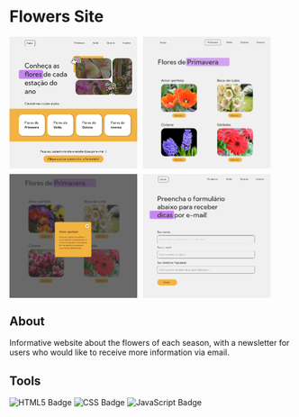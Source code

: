 <h1>Flowers Site </h1>
<div style="display: flex; gap: 10px;">
    <img src="https://github.com/michelekluck/flowers-site/blob/main/img/Captura%20de%20tela%202025-01-28%20132005.png" alt="1" width="45%">
    <img src="https://github.com/michelekluck/flowers-site/blob/main/img/Captura%20de%20tela%202025-01-28%20132023.png" alt="2" width="45%">
</div>
<div style="display: flex; gap: 10px; margin-top: 10px;">
    <img src="https://github.com/michelekluck/flowers-site/blob/main/img/Captura%20de%20tela%202025-01-28%20132036.png" alt="3" width="45%">
    <img src="https://github.com/michelekluck/flowers-site/blob/main/img/Captura%20de%20tela%202025-01-28%20132049.png" alt="4" width="45%">
</div>
<h2>About</h2>
<p>Informative website about the flowers of each season, with a newsletter for users who would like to receive more information via email.</p>
<h2>Tools</h2>
<img src="https://img.shields.io/badge/html5-%23E34F26.svg?style=for-the-badge&logo=html5&logoColor=white" alt="HTML5 Badge">
<img src="https://img.shields.io/badge/css-%231572B6.svg?style=for-the-badge&logo=css3&logoColor=white" alt="CSS Badge">
<img src="https://img.shields.io/badge/javascript-%23F7DF1E.svg?style=for-the-badge&logo=javascript&logoColor=black" alt="JavaScript Badge">
